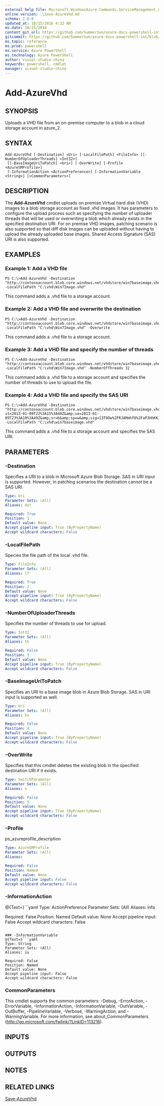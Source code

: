 ```yaml
---
external help file: Microsoft.WindowsAzure.Commands.ServiceManagement.dll-Help.xml
online version: .\Save-AzureVhd.md
schema: 2.0.0
updated_at: 10/15/2016 4:32 AM
ms.date: 10/15/2016
content_git_url: https://github.com/SummerSun/azure-docs-powershell-int/blob/master/azureps-cmdlets-docs/ServiceManagement/Azure.Service/v1.0/CmdletMDs/Add-AzureVhd.md
gitcommit: https://github.com/SummerSun/azure-docs-powershell-int/blob/1bfd8e268acfc1799ad3f17c5a982578f54443cf/azureps-cmdlets-docs/ServiceManagement/Azure.Service/v1.0/CmdletMDs/Add-AzureVhd.md
ms.topic: reference
ms.prod: powershell
ms.service: Azure PowerShell
ms.technology: Azure PowerShell
author: visual-studio-china
keywords: powershell, cmdlet
manager: visual-studio-china
---
```


# Add-AzureVhd

## SYNOPSIS
Uploads a VHD file from an on-premise computer to a blob in a cloud storage account in azure_2.

## SYNTAX

```
Add-AzureVhd [-Destination] <Uri> [-LocalFilePath] <FileInfo> [[-NumberOfUploaderThreads] <Int32>]
 [[-BaseImageUriToPatch] <Uri>] [-OverWrite] [-Profile <AzureSMProfile>]
 [-InformationAction <ActionPreference>] [-InformationVariable <String>] [<CommonParameters>]
```

## DESCRIPTION
The **Add-AzureVhd** cmdlet uploads on premise Virtual hard disk (VHD) images to a blob storage account as fixed .vhd images.
It has parameters to configure the upload process such as specifying the number of uploader threads that will be used or overwriting a blob which already exists in the specified destination URI.
For on premise VHD images, patching scenario is also supported so that diff disk images can be uploaded without having to upload the already uploaded base images. 
Shared Access Signature (SAS) URI is also supported.

## EXAMPLES

### Example 1: Add a VHD file
```
PS C:\>Add-AzureVhd -Destination "http://contosoaccount.blob.core.windows.net/vhdstore/win7baseimage.vhd" -LocalFilePath "C:\vhd\Win7Image.vhd"
```

This command adds a .vhd file to a storage account.

### Example 2: Add a VHD file and overwrite the destination
```
PS C:\>Add-AzureVhd -Destination "http://contosoaccount.blob.core.windows.net/vhdstore/win7baseimage.vhd" -LocalFilePath "C:\vhd\Win7Image.vhd" -Overwrite
```

This command adds a .vhd file to a storage account.

### Example 3: Add a VHD file and specify the number of threads
```
PS C:\>Add-AzureVhd -Destination "http://contosoaccount.blob.core.windows.net/vhdstore/win7baseimage.vhd" -LocalFilePath "C:\vhd\Win7Image.vhd" -NumberOfThreads 32
```

This command adds a .vhd file to a storage account and specifies the number of threads to use to upload the file.

### Example 4: Add a VHD file and specify the SAS URI
```
PS C:\>Add-AzureVhd -Destination "http://contosoaccount.blob.core.windows.net/vhdstore/win7baseimage.vhd?st=2013-01-09T22%3A15%3A49Z&amp;se=2013-01-09T23%3A10%3A49Z&amp;sr=b&amp;sp=w&amp;sig=13T9Ow%2FRJAMmhfO%2FaP3HhKKJ6AY093SmveOSIV4%2FR7w%3D" -LocalFilePath "C:\vhd\win7baseimage.vhd"
```

This command adds a .vhd file to a storage account and specifies the SAS URI.

## PARAMETERS

### -Destination
Specifies a URI to a blob in Microsoft Azure Blob Storage.
SAS in URI input is supported.
However, in patching scenarios the destination cannot be a SAS URI.

```yaml
Type: Uri
Parameter Sets: (All)
Aliases: dst

Required: True
Position: 1
Default value: None
Accept pipeline input: True (ByPropertyName)
Accept wildcard characters: False
```

### -LocalFilePath
Species the file path of the local .vhd file.

```yaml
Type: FileInfo
Parameter Sets: (All)
Aliases: lf

Required: True
Position: 2
Default value: None
Accept pipeline input: True (ByPropertyName)
Accept wildcard characters: False
```

### -NumberOfUploaderThreads
Specifies the number of threads to use for upload.

```yaml
Type: Int32
Parameter Sets: (All)
Aliases: th

Required: False
Position: 3
Default value: None
Accept pipeline input: True (ByPropertyName)
Accept wildcard characters: False
```

### -BaseImageUriToPatch
Specifies an URI to a base image blob in Azure Blob Storage.
SAS in URI input is supported as well.

```yaml
Type: Uri
Parameter Sets: (All)
Aliases: bs

Required: False
Position: 4
Default value: None
Accept pipeline input: True (ByPropertyName)
Accept wildcard characters: False
```

### -OverWrite
Specifies that this cmdlet deletes the existing blob in the specified destination URI if it exists.

```yaml
Type: SwitchParameter
Parameter Sets: (All)
Aliases: o

Required: False
Position: 5
Default value: None
Accept pipeline input: True (ByPropertyName)
Accept wildcard characters: False
```

### -Profile
ps_azureprofile_description

```yaml
Type: AzureSMProfile
Parameter Sets: (All)
Aliases: 

Required: False
Position: Named
Default value: None
Accept pipeline input: False
Accept wildcard characters: False
```

### -InformationAction
@{Text=}```yaml
Type: ActionPreference
Parameter Sets: (All)
Aliases: infa

Required: False
Position: Named
Default value: None
Accept pipeline input: False
Accept wildcard characters: False
```

### -InformationVariable
@{Text=}```yaml
Type: String
Parameter Sets: (All)
Aliases: iv

Required: False
Position: Named
Default value: None
Accept pipeline input: False
Accept wildcard characters: False
```

### CommonParameters
This cmdlet supports the common parameters: -Debug, -ErrorAction, -ErrorVariable, -InformationAction, -InformationVariable, -OutVariable, -OutBuffer, -PipelineVariable, -Verbose, -WarningAction, and -WarningVariable. For more information, see about_CommonParameters (http://go.microsoft.com/fwlink/?LinkID=113216).

## INPUTS

## OUTPUTS

## NOTES

## RELATED LINKS

[Save-AzureVhd](.\Save-AzureVhd.md)

